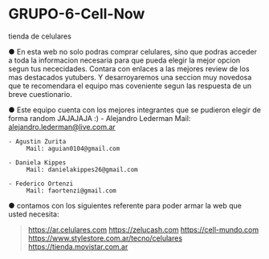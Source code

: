 # GRUPO-6-Cell-Now
tienda de celulares 

● En esta web no solo podras comprar celulares, sino que podras acceder a toda la informacion necesaria para que pueda elegir la mejor opcion segun tus nececidades. Contara con enlaces a las mejores review de los mas destacados yutubers. Y desarroyaremos una seccion muy novedosa que te recomendara el equipo mas coveniente segun las respuesta de un breve cuestionario.

● Este equipo cuenta con los mejores integrantes que se pudieron elegir de forma random  JAJAJAJA :)
    - Alejandro Lederman 
         Mail: alejandro.lederman@live.com.ar
    
    - Agustin Zurita
         Mail: aguian0104@gmail.com
    
    - Daniela Kippes
         Mail: danielakippes26@gmail.com 
    
    - Federico Ortenzi
         Mail: faortenzi@gmail.com 


● contamos con los siguientes referente para poder armar la web que usted necesita:

> https://ar.celulares.com
> https://zelucash.com
> https://cell-mundo.com
> https://www.stylestore.com.ar/tecno/celulares
> https://tienda.movistar.com.ar
